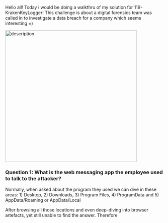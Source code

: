 Hello all! Today i would be doing a walkthru of my solution for 119-KrakenKeyLogger! This challenge is about a digital forensics team was called in to investigate a data breach for a company which seems interesting =)

<img width="418" alt="description" src="https://github.com/user-attachments/assets/d7742022-9905-443f-b704-78a5cada777f">


### Question 1: What is the web messaging app the employee used to talk to the attacker?
Normally, when asked about the program they used we can dive in these areas: 1) Desktop, 2) Downloads, 3) Program Files, 4) ProgramData and 5) AppData/Roaming or AppData/Local

After browsing all those locations and even deep-diving into browser artefacts, yet still unable to find the answer. Therefore
